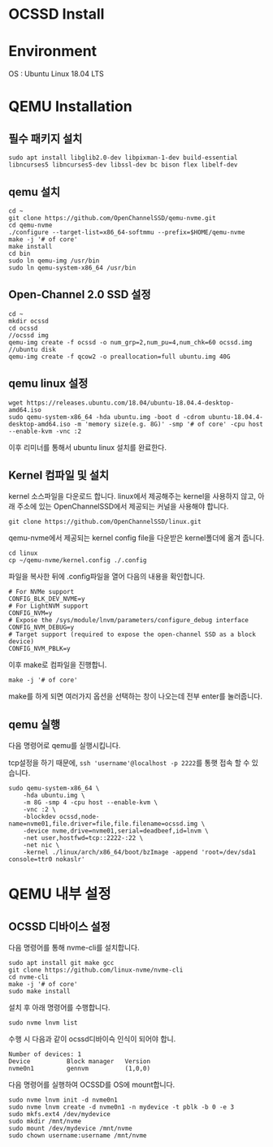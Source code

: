 OCSSD Install
====
# Environment

OS : Ubuntu Linux 18.04 LTS

# QEMU Installation

## 필수 패키지 설치

```
sudo apt install libglib2.0-dev libpixman-1-dev build-essential libncurses5 libncurses5-dev libssl-dev bc bison flex libelf-dev
```

## qemu 설치

```
cd ~
git clone https://github.com/OpenChannelSSD/qemu-nvme.git
cd qemu-nvme
./configure --target-list=x86_64-softmmu --prefix=$HOME/qemu-nvme
make -j '# of core'
make install
cd bin
sudo ln qemu-img /usr/bin
sudo ln qemu-system-x86_64 /usr/bin
```

## Open-Channel 2.0 SSD 설정

```
cd ~
mkdir ocssd
cd ocssd
//ocssd img
qemu-img create -f ocssd -o num_grp=2,num_pu=4,num_chk=60 ocssd.img
//ubuntu disk
qemu-img create -f qcow2 -o preallocation=full ubuntu.img 40G
```

## qemu linux 설정

```
wget https://releases.ubuntu.com/18.04/ubuntu-18.04.4-desktop-amd64.iso
sudo qemu-system-x86_64 -hda ubuntu.img -boot d -cdrom ubuntu-18.04.4-desktop-amd64.iso -m 'memory size(e.g. 8G)' -smp '# of core' -cpu host --enable-kvm -vnc :2
```

이후 리미너를 통해서 ubuntu linux 설치를 완료한다.

## Kernel 컴파일 및 설치

kernel 소스파일을 다운로드 합니다. linux에서 제공해주는 kernel을 사용하지 않고, 아래 주소에 있는 OpenChannelSSD에서 제공되는 커널을 사용해야 합니다.

```
git clone https://github.com/OpenChannelSSD/linux.git
```

qemu-nvme에서 제공되는 kernel config file을 다운받은 kernel폴더에 옮겨 줍니다.

```
cd linux
cp ~/qemu-nvme/kernel.config ./.config
```

파일을 복사한 뒤에 .config파일을 열어 다음의 내용을 확인합니다.

```
# For NVMe support
CONFIG_BLK_DEV_NVME=y
# For LightNVM support
CONFIG_NVM=y
# Expose the /sys/module/lnvm/parameters/configure_debug interface
CONFIG_NVM_DEBUG=y
# Target support (required to expose the open-channel SSD as a block device)
CONFIG_NVM_PBLK=y
```

이후 make로 컴파일을 진행합니.

```
make -j '# of core'
```

make를 하게 되면 여러가지 옵션을 선택하는 창이 나오는데 전부 enter를 눌러줍니다.

## qemu 실행

다음 명령어로 qemu를 실행시킵니다.

tcp설정을 하기 때문에, ```ssh 'username'@localhost -p 2222```를 통햇 접속 할 수 있습니다.

```
sudo qemu-system-x86_64 \
    -hda ubuntu.img \
    -m 8G -smp 4 -cpu host --enable-kvm \
    -vnc :2 \
    -blockdev ocssd,node-name=nvme01,file.driver=file,file.filename=ocssd.img \
    -device nvme,drive=nvme01,serial=deadbeef,id=lnvm \
    -net user,hostfwd=tcp::2222-:22 \
    -net nic \
    -kernel ./linux/arch/x86_64/boot/bzImage -append 'root=/dev/sda1 console=ttr0 nokaslr'
```

# QEMU 내부 설정
## OCSSD 디바이스 설정

다음 명령어를 통해 nvme-cli를 설치합니다.

```
sudo apt install git make gcc
git clone https://github.com/linux-nvme/nvme-cli
cd nvme-cli
make -j '# of core'
sudo make install
```

설치 후 아래 명령어를 수행합니다.

```
sudo nvme lnvm list
```

수행 시 다음과 같이 ocssd디바이슥 인식이 되어야 합니.

```
Number of devices: 1
Device      	Block manager	Version
nvme0n1     	gennvm      	(1,0,0)
```

다음 명령어를 실행하여 OCSSD를 OS에 mount합니다.

```
sudo nvme lnvm init -d nvme0n1
sudo nvme lnvm create -d nvme0n1 -n mydevice -t pblk -b 0 -e 3
sudo mkfs.ext4 /dev/mydevice
sudo mkdir /mnt/nvme
sudo mount /dev/mydevice /mnt/nvme
sudo chown username:username /mnt/nvme
```
